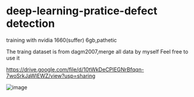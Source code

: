 # deep-learning-pratice-defect detection

training with nvidia 1660(suffer) 6gb,pathetic

The traing dataset is from dagm2007,merge all data by myself 
Feel free to use it 

https://drive.google.com/file/d/10tWkDeCPlEGNrBfqqn-7woSrkJaWlEWZ/view?usp=sharing

![image](https://github.com/ga544523/deep-learning-pratice/blob/main/flow.png?raw=true)
